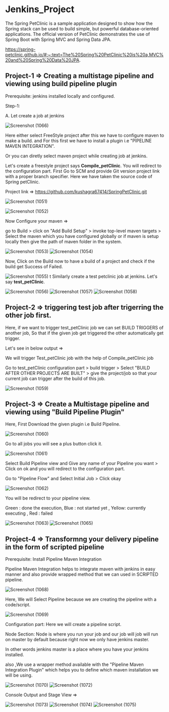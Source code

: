 # Jenkins_Project
The Spring PetClinic is a sample application designed to show how the Spring stack can be used to build simple, but powerful database-oriented applications. The official version of PetClinic demonstrates the use of Spring Boot with Spring MVC and Spring Data JPA.

https://spring-petclinic.github.io/#:~:text=The%20Spring%20PetClinic%20is%20a,MVC%20and%20Spring%20Data%20JPA.

## Project-1 => Creating a multistage pipeline and viewing using build pipeline plugin

Prerequisite: jenkins installed locally and configured.

Step-1: 

A.  Let create a job at jenkins

![Screenshot (1066)](https://user-images.githubusercontent.com/46487696/104103669-6ddc7280-52c9-11eb-8ddf-0434f67b2ff6.png)

Here either select FreeStyle project after this we have to configure maven to make a build. and For this first we have to install a plugin i.e "PIPELINE MAVEN INTEGRATION".

Or you can diretly select maven project while creating job at jenkins.

Let's create a freestyle project says **Compile_petClinic**. You will redirect to the configuration part. First Go to SCM  and provide Git version project link with a proper branch specifier. Here we have taken the source code of Spring petClinic. 

Project link => https://github.com/kushagra67414/SpringPetClinic.git

![Screenshot (1051)](https://user-images.githubusercontent.com/46487696/104103736-bac04900-52c9-11eb-9dd8-68e9878e0b98.png)

![Screenshot (1052)](https://user-images.githubusercontent.com/46487696/104104085-f1975e80-52cb-11eb-9c4c-2aa5701046c7.png)


Now Configure your maven =>

go to Build > click on "Add Build Setup" > invoke top-level maven targets > Select the maven which you have configured globally or if maven is setup locally then give the path of maven folder in the system.

![Screenshot (1053)](https://user-images.githubusercontent.com/46487696/104104087-f2c88b80-52cb-11eb-98a5-e2e19994052d.png)
![Screenshot (1054)](https://user-images.githubusercontent.com/46487696/104104088-f3612200-52cb-11eb-9479-8c1b97075874.png)


Now, Click on the Build now  to have a build of a project and check if the build get Success of Failed.

![Screenshot (1055)](https://user-images.githubusercontent.com/46487696/104104288-222bc800-52cd-11eb-9ae9-d770919267b5.png)
t
Similarly create a test petclinic job at jenkins. Let's say **test_petClinic**.

![Screenshot (1056)](https://user-images.githubusercontent.com/46487696/104104339-63bc7300-52cd-11eb-8eca-8bd816c4008e.png)
![Screenshot (1057)](https://user-images.githubusercontent.com/46487696/104104340-64eda000-52cd-11eb-97e2-d7e5d06e0fa2.png)
![Screenshot (1058)](https://user-images.githubusercontent.com/46487696/104104342-64eda000-52cd-11eb-9417-c68b0574b4cd.png)



## Project-2 => triggering test job after trigerring the other job first.

Here, if we want to trigger test_petClinic job we can set BUILD TRIGGERS of another job, So that if the given job get triggered the other automatically get trigger.

Let's see in below output =>

We will trigger Test_petClinic job with the help of Compile_petClinic job

Go to test_petClinic configuration part > build trigger > Select "BUILD AFTER OTHER PROJECTS ARE BUILT" > give the project/job so that your current job can trigger after the build of this job.

![Screenshot (1059)](https://user-images.githubusercontent.com/46487696/104123069-e9442f80-536e-11eb-9309-645f8d23b252.png)


## Project-3 => Create a Multistage pipeline and viewing using "Build Pipeline Plugin" 

Here, First Download the given plugin i.e Build Pipeline.

![Screenshot (1060)](https://user-images.githubusercontent.com/46487696/104123140-59eb4c00-536f-11eb-8e57-669b1090cef2.png)

Go to all jobs you will see a plus button click it. 

![Screenshot (1061)](https://user-images.githubusercontent.com/46487696/104124747-6b852180-5378-11eb-8f6d-8778d5483e2d.png)

Select Build Pipeline view and Give any name of your Pipeline you want > Click on ok and you will redirect to the configuration part.

Go to "Pipeline Flow" and Select Initial Job > Click okay 

![Screenshot (1062)](https://user-images.githubusercontent.com/46487696/104124784-9cfded00-5378-11eb-97dd-5d2e2d19d453.png)

You will be redirect to your pipeline view.

Green : done the execution, Blue : not started yet , Yellow: currently executing , Red : failed

![Screenshot (1063)](https://user-images.githubusercontent.com/46487696/104124852-1bf32580-5379-11eb-951f-88d29c60ad56.png)
![Screenshot (1065)](https://user-images.githubusercontent.com/46487696/104124854-1d245280-5379-11eb-89f0-d0f51409fc5a.png)


## Project-4 => Transformng your delivery pipeline in the form of scripted pipeline 

Prerequisite: Install Pipeline Maven Integration

Pipeline Maven Integration helps to integrate maven with jenkins in easy manner and also provide wrapped method that we can used in SCRIPTED pipeline.

![Screenshot (1068)](https://user-images.githubusercontent.com/46487696/104125777-0254dc80-537f-11eb-8b0f-c01879090fa3.png)

Here, We will Select Pipeline because we are creating the pipeline with a code/script.

![Screenshot (1069)](https://user-images.githubusercontent.com/46487696/104125778-03860980-537f-11eb-86c4-49c2fcb4442a.png)

Configuration part: Here we will create a pipeline script.

Node Section: Node is where you run your job and our job will job will run on master by default because right now we only have jenkins master.

In other words jenkins master is a place where you have your jenkins installed.

also ,We use a wrapper method available with the "Pipeline Maven Integration Plugin" which
helps you to define which maven installation we will be using.

![Screenshot (1070)](https://user-images.githubusercontent.com/46487696/104125921-cbcb9180-537f-11eb-9b23-3af3fcf132ba.png)
![Screenshot (1072)](https://user-images.githubusercontent.com/46487696/104125922-ccfcbe80-537f-11eb-8a69-5327d53ff313.png)

Console Output and Stage View =>

![Screenshot (1073)](https://user-images.githubusercontent.com/46487696/104125980-14834a80-5380-11eb-9fb0-ec0e4dfc0dbc.png)
![Screenshot (1074)](https://user-images.githubusercontent.com/46487696/104125982-15b47780-5380-11eb-95d0-5ae5b4e7905c.png)
![Screenshot (1075)](https://user-images.githubusercontent.com/46487696/104125984-164d0e00-5380-11eb-8f6d-9557f54de6f7.png)


